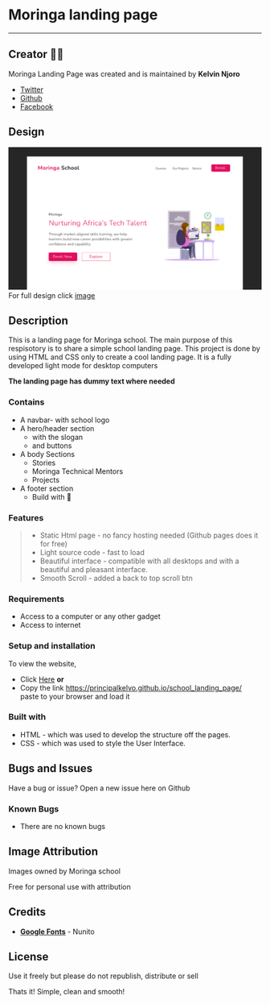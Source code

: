# Moringa landing page
***
## Creator :man_technologist:
Moringa Landing Page was created and is maintained by **Kelvin Njoro**
* [Twitter](https://twitter.com/kelvinprincipal/)
* [Github](https://github.com/principalkelvo/)
* [Facebook](https://facebook.com/principal.kelvin1/)

## Design 
![image](assets/images/Moringa_landing_page.png "hero section")
For full design click [image](https://drive.google.com/file/d/1fEotYCYASJfDtQv_x-C2jCKkJ_PVa7w0/view)

## Description
<p>This is a landing page for Moringa school. The main purpose of this respisotory is to share a simple school landing page. This project is done by using HTML and CSS only to create a cool landing page. It is a fully developed light mode for desktop computers</p>

**The landing page has dummy text where needed**

### Contains
* A navbar- with school logo
* A hero/header section 
  * with the slogan 
  * and buttons
* A body Sections
  * Stories
  * Moringa Technical Mentors
  * Projects
* A footer section
  * Build with :smiling_face_with_three_hearts:

### Features
> - Static Html page - no fancy hosting needed (Github pages does it for free)
> - Light source code - fast to load
> - Beautiful interface - compatible with all desktops and with a beautiful and pleasant interface.
> - Smooth Scroll - added a back to top scroll btn


###  Requirements
* Access to  a computer or any other gadget
* Access to internet

### Setup and installation
<p>To view the website,</p>

+ Click [Here](https://principalkelvo.github.io/school_landing_page/) **or**
+ Copy the link https://principalkelvo.github.io/school_landing_page/ paste to your browser and load it

### Built with
* HTML - which was used to develop the structure off the pages.
* CSS - which was used to style the User Interface.

## Bugs and Issues
<p>Have a bug or issue? Open a new issue here on Github</p>

### Known Bugs
* There are no known bugs

## Image Attribution
<p>Images owned by Moringa school</p>
<p>Free for personal use with attribution</p>

## Credits
* __[Google Fonts](https://fonts.google.com/)__ - Nunito

## License
</p>Use it freely but please do not republish, distribute or sell</p>
<p>Thats it! Simple, clean and smooth!